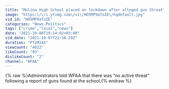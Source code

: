 ```yaml
---
title: "Molina High School placed on lockdown after alleged gun threat"
image: "https:\/\/i.ytimg.com\/vi\/HO5MP9aToZE\/hqdefault.jpg"
vid_id: "HO5MP9aToZE"
categories: "News-Politics"
tags: ["crime","local","news"]
date: "2021-10-08T19:14:02+03:00"
vid_date: "2021-10-07T22:18:29Z"
duration: "PT2M14S"
viewcount: "4022"
likeCount: "93"
dislikeCount: "2"
channel: "WFAA"
---
```

{% raw %}Administrators told WFAA that there was “no active threat” following a report of guns found at the school.{% endraw %}
